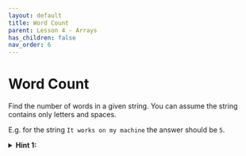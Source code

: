 ```yaml
---
layout: default
title: Word Count
parent: Lesson 4 - Arrays
has_children: false
nav_order: 6
---
```


# Word Count

Find the number of words in a given string. You can assume the string contains only letters and spaces.

E.g. for the string `It works on my machine` the answer should be `5`. 

<details class="text-grey-dk-000"> 
  <summary><strong>Hint 1:</strong></summary>
  Some texts might have more than one space between two words. 
</details>



